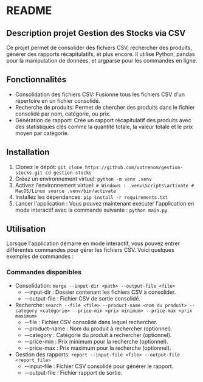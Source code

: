 # README

## Description projet Gestion des Stocks via CSV

Ce projet permet de consolider des fichiers CSV, rechercher des produits, générer des rapports récapitulatifs, et plus encore. Il utilise Python, pandas pour la manipulation de données, et argparse pour les commandes en ligne.

## Fonctionnalités
 - Consolidation des fichiers CSV: Fusionne tous les fichiers CSV d'un répertoire en un fichier consolidé.
 - Recherche de produits: Permet de chercher des produits dans le fichier consolidé par nom, catégorie, ou prix.
 - Génération de rapport: Crée un rapport récapitulatif des produits avec des statistiques clés comme la quantité totale, la valeur totale et le prix moyen par catégorie.

## Installation
1. Clonez le dépôt:  `git clone https://github.com/votrenom/gestion-stocks.git cd gestion-stocks`
2. Créez un environnement virtuel: `python -m venv .venv`
3. Activez l'environnement virtuel: `# Windows : .venv\Scripts\activate # MacOS/Linux source .venv/bin/activate`
4. Installez les dépendances: `pip install -r requirements.txt`
5. Lancer l'application : Vous pouvez maintenant exécuter l'application en mode interactif avec la commande suivante : `python main.py`


## Utilisation
Lorsque l'application démarre en mode interactif, vous pouvez entrer différentes commandes pour gérer les fichiers CSV. Voici quelques exemples de commandes :
### Commandes disponibles
 - Consolidation: `merge --input-dir <path> --output-file <file>`
   - --input-dir : Dossier contenant les fichiers CSV à consolider.
   - --output-file : Fichier CSV de sortie consolidé.
 - Recherche: `search --file <file> --product-name <nom du produit> --category <catégorie> --price-min <prix minimum> --price-max <prix maximum>`
   - --file : Fichier CSV consolidé dans lequel rechercher.
   - --product-name : Nom du produit à rechercher (optionnel).
   - --category : Catégorie du produit à rechercher (optionnel).
   - --price-min : Prix minimum pour la recherche (optionnel).
   - --price-max : Prix maximum pour la recherche (optionnel).
 - Gestion des rapports: `report --input-file <file> --output-file <report_file>`
   - --input-file : Fichier CSV consolidé pour générer le rapport.
   - --output-file : Fichier rapport de sortie.

